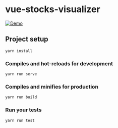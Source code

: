 # vue-stocks-visualizer

[![Demo](https://i.imgur.com/aE56DIM.png)](https://stockspie-21796.web.app/)

## Project setup

```
yarn install
```

### Compiles and hot-reloads for development

```
yarn run serve
```

### Compiles and minifies for production

```
yarn run build
```

### Run your tests

```
yarn run test
```
